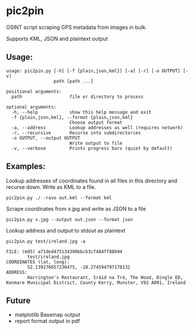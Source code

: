 # pic2pin
OSINT script scraping GPS metadata from images in bulk.

Supports KML, JSON and plaintext output

## Usage:
```
usage: pic2pin.py [-h] [-f {plain,json,kml}] [-a] [-r] [-o OUTPUT] [-v]
                  path [path ...]

positional arguments:
  path                  file or directory to process

optional arguments:
  -h, --help            show this help message and exit
  -f {plain,json,kml}, --format {plain,json,kml}
                        Choose output format
  -a, --address         Lookup addresses as well (requires network)
  -r, --recursive       Recurse into subdirectories
  -o OUTPUT, --output OUTPUT
                        Write output to file
  -v, --verbose         Prints progress bars (quiet by default)
```

## Examples:

Lookup addresses of coordinates found in all files in this directory and recurse down. Write as KML to a file.
```
pic2pin.py ./ -ravo out.kml --format kml
```

Scrape coordinates from  x.jpg and write as JSON to a file
```
pic2pin.py x.jpg --output out.json --format json
```

Lookup address and output to stdout as plaintext
```
pic2pin.py test/ireland.jpg -a

FILE: (md5) a71ded475134390bbcb3cf484ff88b94
        test/ireland.jpg
COORDINATES (lat, long):
        52.139276657230475, -10.274594797178132
ADDRESS:
        Harrington's Restaurant, Sráid na Trá, The Wood, Dingle ED, Kenmare Municipal District, County Kerry, Munster, V92 A091, Ireland
```

## Future

- matplotlib Basemap output
- report format output in pdf